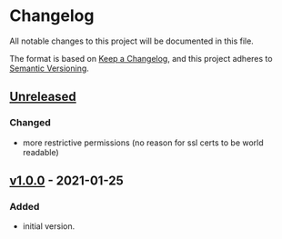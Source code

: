 # Changelog
All notable changes to this project will be documented in this file.

The format is based on [Keep a Changelog](https://keepachangelog.com/en/1.0.0/),
and this project adheres to [Semantic Versioning](https://semver.org/spec/v2.0.0.html).

## [Unreleased]

### Changed
- more restrictive permissions (no reason for ssl certs to be world readable)

## [v1.0.0] - 2021-01-25
### Added
- initial version.

[Unreleased]: https://github.com/appsembler/psql_init/compare/v1.0.0...HEAD
[v1.0.0]: https://github.com/appsembler/psql_init/releases/tag/v1.0.0
